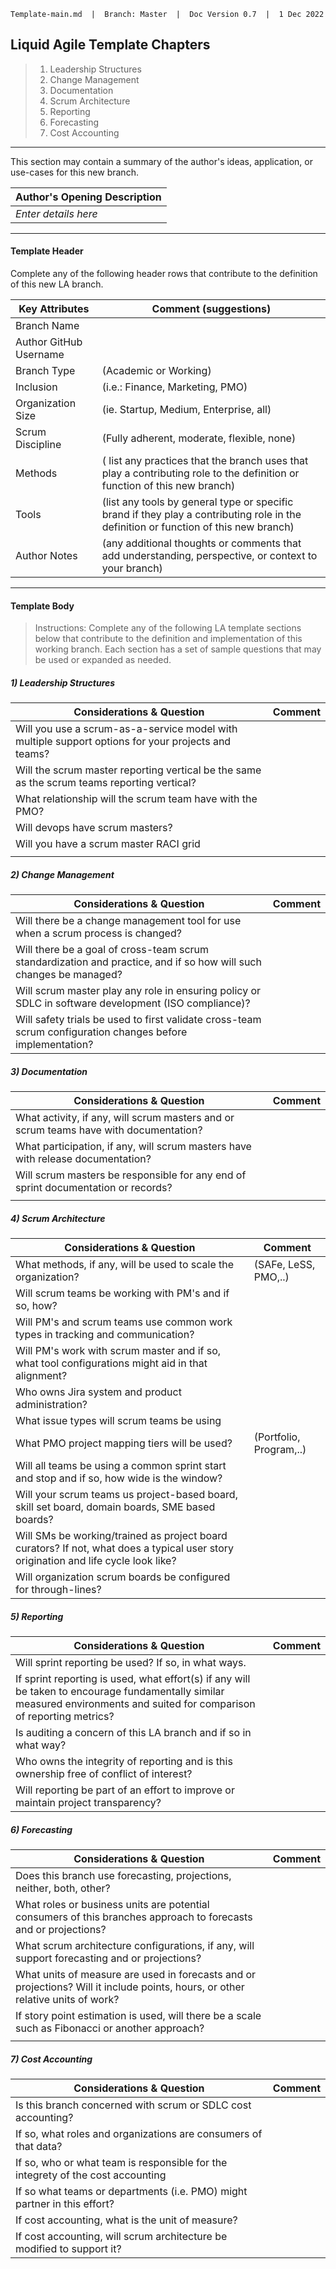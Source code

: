 ```
Template-main.md  |  Branch: Master  |  Doc Version 0.7  |  1 Dec 2022
```

## Liquid Agile Template Chapters

>1. Leadership Structures
>2. Change Management
>3. Documentation
>4. Scrum Architecture
>5. Reporting
>6. Forecasting
>7. Cost Accounting


---

This section may contain a summary of the author's ideas, application, or use-cases for this new branch. 
 
|Author's Opening Description|
|----|
|_Enter details here_| 



---

#### Template Header
Complete any of the following header rows that contribute to the definition of this new LA branch. 

| Key Attributes | Comment (suggestions)|
|-------|---------|
| Branch Name | |
| Author GitHub Username | |
| Branch Type | (Academic or Working) |
| Inclusion      |   (i.e.: Finance, Marketing, PMO)                     |
| Organization Size  | (ie. Startup, Medium, Enterprise, all)  |
| Scrum Discipline | (Fully adherent, moderate, flexible, none) |
| Methods  |  ( list any practices that the branch uses that play a contributing role to the definition or function of this new branch) |
| Tools | (list any tools by general type or specific brand if they play a contributing role in the definition or function of this new branch) |
| Author Notes |  (any additional thoughts or comments that add understanding, perspective, or context to your branch)  |

---
#### Template Body



>Instructions: Complete any of the following LA template sections below that contribute to the definition and implementation of this working branch. Each section has a set of sample questions that may be used or expanded as needed.  


##### 1) Leadership Structures

| Considerations & Question | Comment |
|-------|---------|
| Will you use a scrum-as-a-service model with multiple support options for your projects and teams? | | 
| Will the scrum master reporting vertical be the same as the scrum teams reporting vertical?   |  |
|What relationship will the scrum team have with the PMO? | | 
|Will devops have scrum masters? | | 
|Will you have a scrum master RACI grid  | |
| | | 



##### 2) Change Management
| Considerations & Question | Comment |
|-------|---------|
|Will there be a change management tool for use when a scrum process is changed?  | | 
|Will there be a goal of cross-team scrum standardization and practice, and if so how will such changes be managed? | | 
|Will scrum master play any role in ensuring policy or SDLC in software development (ISO compliance)? | | 
|Will safety trials be used to first validate cross-team scrum configuration changes before implementation? | | 


##### 3) Documentation
| Considerations & Question | Comment |
|-------|---------|
| What activity, if any, will scrum masters and or scrum teams have with documentation? | |
|What participation, if any, will scrum masters have with release documentation? | |
| Will scrum masters be responsible for any end of sprint documentation or records?| |
| | | 

##### 4) Scrum Architecture
| Considerations & Question | Comment |
|-------|---------|
|What methods, if any, will be used to scale the organization? | (SAFe, LeSS, PMO,..)| 
|Will scrum teams be working with PM's and if so, how? | | 
|Will PM's and scrum teams use common work types in tracking and communication? | | 
|Will PM's work with scrum master and if so, what tool configurations might aid in that alignment? | | 
|Who owns Jira system and product administration? | | 
|What issue types will scrum teams be using | | 
|What PMO project mapping tiers will be used? | (Portfolio, Program,..) |
|Will all teams be using a common sprint start and stop and if so, how wide is the window? | | 
|Will your scrum teams us project-based board, skill set board, domain boards, SME based boards? | | 
|Will SMs be working/trained as project board curators? If not, what does a typical user story origination and life cycle look like? | |
|Will organization scrum boards be configured for through-lines? | |  


##### 5) Reporting
| Considerations & Question | Comment |
|-------|---------|
|Will sprint reporting be used? If so, in what ways. | | 
|If sprint reporting is used, what effort(s) if any will be taken to encourage fundamentally similar measured environments and suited for comparison of reporting metrics?  | | 
|Is auditing a concern of this LA branch and if so in what way? | | 
|Who owns the integrity of reporting and is this ownership free of conflict of interest? | | 
|Will reporting be part of an effort to improve or maintain project transparency? | | 




##### 6) Forecasting
| Considerations & Question | Comment |
|-------|---------|
|Does this branch use forecasting, projections, neither, both, other? | |
|What roles or business units are potential consumers of this branches approach to forecasts and or projections? | |
|What scrum architecture configurations, if any, will support forecasting and or projections? | |
|What units of measure are used in forecasts and or projections? Will it include points, hours, or other relative units of work?| | 
|If story point estimation is used, will there be a scale such as Fibonacci or another approach? | |
| | | 






##### 7) Cost Accounting
| Considerations & Question | Comment |
|-------|---------|
|Is this branch concerned with scrum or SDLC cost accounting? | |
|If so, what roles and organizations are consumers of that data? | |
|If so, who or what team is responsible for the integrety of the cost accounting | | 
| If so what teams or departments (i.e. PMO) might partner in this effort? | | 
|If cost accounting, what is the unit of measure?  | |
|If cost accounting, will scrum architecture be modified to support it? | | 







